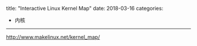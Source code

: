 title: "Interactive Linux Kernel Map"
date: 2018-03-16
categories:
- 内核
---

http://www.makelinux.net/kernel_map/

